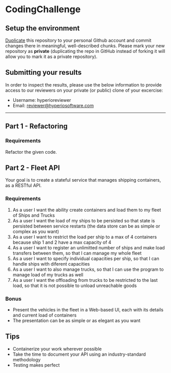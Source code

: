 # CodingChallenge

## Setup the environment
[Duplicate](https://help.github.com/articles/duplicating-a-repository/) this repository to your personal Github account and commit changes there in meaningful, well-described chunks. 
Please mark your new repository as **private** (duplicating the repo in GitHub instead of forking it will allow you to mark it as a private repository).

## Submitting your results

In order to inspect the results, please use the below information to provide access to our reviewers on your private (or public) clone of your excercise:

- Username: hyperioreviewer
- Email: reviewer@hyperiosoftware.com

---

## Part 1 - Refactoring
### Requirements
Refactor the given code.

## Part 2 - Fleet API 
Your goal is to create a stateful service that manages shipping containers, as a RESTful API. 

### Requirements
1. As a user I want the ability create containers and load them to my fleet of Ships and Trucks
2. As a user I want the load of my ships to be persisted so that state is persisted between service restarts (the data store can be as simple or complex as you want)
3. As a user I want to restrict the load per ship to a max of 4 containers because ship 1 and 2 have a max capacity of 4
4. As a user I want to register an unlimitted number of ships and make load transfers between them, so that I can manage my whole fleet
5. As a user I want to specify individual capacities per ship, so that I can handle ships with diferent capacities
6. As a user I want to also manage trucks, so that I can use the program to manage load of my trucks as well
7. As a user I want the offloading from trucks to be restricted to the last load, so that it is not possible to unload unreachable goods

### Bonus
- Present the vehicles in the fleet in a Web-based UI, each with its details and current load of containers
- The presentation can be as simple or as elegant as you want

## Tips
- Containerize your work wherever possible
- Take the time to document your API using an industry-standard methodology
- Testing makes perfect

